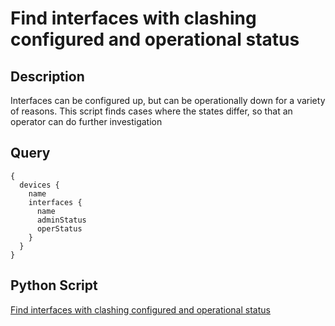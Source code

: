# Find interfaces with clashing configured and operational status

## Description

Interfaces can be configured up, but can be operationally down for a variety of reasons.
This script finds cases where the states differ, so that an operator can do further investigation

## Query

```
{
  devices {
    name
    interfaces {
      name
      adminStatus
      operStatus
    }
  }
}
```

## Python Script
[Find interfaces with clashing configured and operational status](mismatched_interfaces.py)
